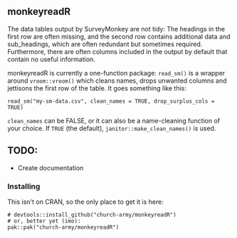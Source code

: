 ## monkeyreadR

The data tables output by SurveyMonkey are not tidy: The headings in the first row are often missing, and the second row contains additional data and sub_headings, which are often redundant but sometimes required. Furthermore, there are often columns included in the output by default that contain no useful information. 

monkeyreadR is currently a one-function package: `read_sm()` is a wrapper around `vroom::vroom()` which cleans names, drops unwanted columns and jettisons the first row of the table. It goes something like this:

`read_sm("my-sm-data.csv", clean_names = TRUE, drop_surplus_cols = TRUE)`

`clean_names` can be FALSE, or it can also be a name-cleaning function of your choice. If `TRUE` (the default), `janitor::make_clean_names()` is used.

## TODO:

* Create documentation

### Installing

This isn't on CRAN, so the only place to get it is here:

```
# devtools::install_github("church-army/monkeyreadR")
# or, better yet (imo):
pak::pak("church-army/monkeyreadR")
```